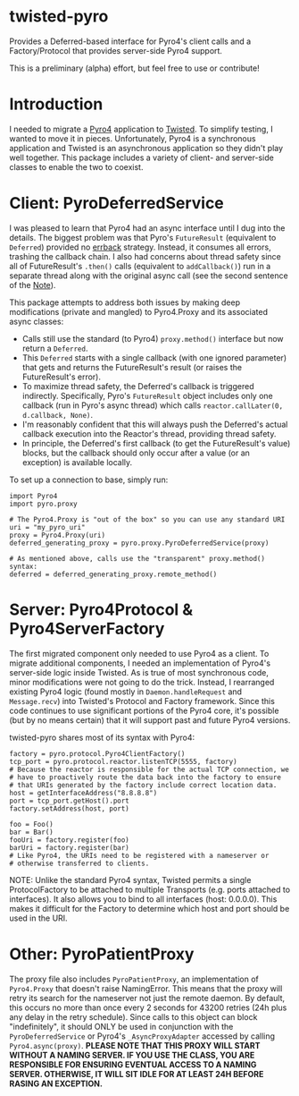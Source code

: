 twisted-pyro
============

Provides a Deferred-based interface for Pyro4's client calls and a Factory/Protocol that provides server-side Pyro4 support.

This is a preliminary (alpha) effort, but feel free to use or contribute!

Introduction
============

I needed to migrate a [Pyro4](http://pythonhosted.org/Pyro4/) application to [Twisted](twistedmatrix.com).  To simplify testing, I wanted to move it in pieces.  Unfortunately, Pyro4 is a synchronous application and Twisted is an asynchronous application so they didn't play well together.  This package includes a variety of client- and server-side classes to enable the two to coexist.

Client: PyroDeferredService
===========================

I was pleased to learn that Pyro4 had an async interface until I dug into the details.  The biggest problem was that Pyro's `FutureResult` (equivalent to `Deferred`) provided no [errback](http://twistedmatrix.com/documents/13.0.0/core/howto/defer.html#auto4) strategy.  Instead, it consumes all errors, trashing the callback chain.  I also had concerns about thread safety since all of FutureResult's `.then()` calls (equivalent to `addCallback()`) run in a separate thread along with the original async call (see the second sentence of the [Note](https://pythonhosted.org/Pyro4/clientcode.html#asynchronous-future-remote-calls-call-chains)).

This package attempts to address both issues by making deep modifications (private and mangled) to Pyro4.Proxy and its associated async classes:
 - Calls still use the standard (to Pyro4) `proxy.method()` interface but now return a `Deferred`.
 - This `Deferred` starts with a single callback (with one ignored parameter) that gets and returns the FutureResult's result (or raises the FutureResult's error).
 - To maximize thread safety, the Deferred's callback is triggered indirectly.  Specifically, Pyro's `FutureResult` object includes only one callback (run in Pyro's async thread) which calls `reactor.callLater(0, d.callback, None)`.
 - I'm reasonably confident that this will always push the Deferred's actual callback execution into the Reactor's thread, providing thread safety.
 - In principle, the Deferred's first callback (to get the FutureResult's value) blocks, but the callback should only occur after a value (or an exception) is available locally.
 
To set up a connection to base, simply run:

    import Pyro4
    import pyro.proxy
    
    # The Pyro4.Proxy is "out of the box" so you can use any standard URI
    uri = "my_pyro_uri"
    proxy = Pyro4.Proxy(uri)
    deferred_generating_proxy = pyro.proxy.PyroDeferredService(proxy)
    
    # As mentioned above, calls use the "transparent" proxy.method() syntax:
    deferred = deferred_generating_proxy.remote_method()

Server: Pyro4Protocol & Pyro4ServerFactory
============================================

The first migrated component only needed to use Pyro4 as a client.  To migrate additional components, I needed an implementation of Pyro4's server-side logic inside Twisted.  As is true of most synchronous code, minor modifications were not going to do the trick.  Instead, I rearranged existing Pyro4 logic (found mostly in `Daemon.handleRequest` and `Message.recv`) into Twisted's Protocol and Factory framework.  Since this code continues to use significant portions of the Pyro4 core, it's possible (but by no means certain) that it will support past and future Pyro4 versions.

twisted-pyro shares most of its syntax with Pyro4:

	factory = pyro.protocol.Pyro4ClientFactory()
	tcp_port = pyro.protocol.reactor.listenTCP(5555, factory)
	# Because the reactor is responsible for the actual TCP connection, we 
	# have to proactively route the data back into the factory to ensure 
	# that URIs generated by the factory include correct location data.
	host = getInterfaceAddress("8.8.8.8")
	port = tcp_port.getHost().port
	factory.setAddress(host, port)

	foo = Foo()
	bar = Bar()
	fooUri = factory.register(foo)
	barUri = factory.register(bar)
	# Like Pyro4, the URIs need to be registered with a nameserver or 
	# otherwise transferred to clients.

NOTE:  Unlike the standard Pyro4 syntax, Twisted permits a single ProtocolFactory to be attached to multiple Transports (e.g. ports attached to interfaces).  It also allows you to bind to all interfaces (host: 0.0.0.0).  This makes it difficult for the Factory to determine which host and port should be used in the URI.
	
Other:  PyroPatientProxy
========================

The proxy file also includes `PyroPatientProxy`, an implementation of `Pyro4.Proxy` that doesn't raise NamingError.  This means that the proxy will retry its search for the nameserver not just the remote daemon.  By default, this occurs no more than once every 2 seconds for 43200 retries (24h plus any delay in the retry schedule).  Since calls to this object can block "indefinitely", it should ONLY be used in conjunction with the `PyroDeferredService` or Pyro4's `_AsyncProxyAdapter` accessed by calling `Pyro4.async(proxy)`.  **PLEASE NOTE THAT THIS PROXY WILL START WITHOUT A NAMING SERVER.  IF YOU USE THE CLASS, YOU ARE RESPONSIBLE FOR ENSURING EVENTUAL ACCESS TO A NAMING SERVER.  OTHERWISE, IT WILL SIT IDLE FOR AT LEAST 24H BEFORE RASING AN EXCEPTION.**

